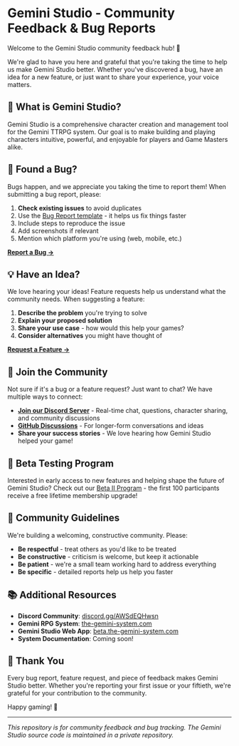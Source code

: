 # Gemini Studio - Community Feedback & Bug Reports

Welcome to the Gemini Studio community feedback hub! 👋

We're glad to have you here and grateful that you're taking the time to help us make Gemini Studio better. Whether you've discovered a bug, have an idea for a new feature, or just want to share your experience, your voice matters.

## 🎯 What is Gemini Studio?

Gemini Studio is a comprehensive character creation and management tool for the Gemini TTRPG system. Our goal is to make building and playing characters intuitive, powerful, and enjoyable for players and Game Masters alike.

## 🐛 Found a Bug?

Bugs happen, and we appreciate you taking the time to report them! When submitting a bug report, please:

1. **Check existing issues** to avoid duplicates
2. Use the [Bug Report template](.github/ISSUE_TEMPLATE/bug_report.md) - it helps us fix things faster
3. Include steps to reproduce the issue
4. Add screenshots if relevant
5. Mention which platform you're using (web, mobile, etc.)

[**Report a Bug →**](https://github.com/slackdaystudio/gemini-studio-feedback/issues/new?template=bug_report.md)

## 💡 Have an Idea?

We love hearing your ideas! Feature requests help us understand what the community needs. When suggesting a feature:

1. **Describe the problem** you're trying to solve
2. **Explain your proposed solution**
3. **Share your use case** - how would this help your games?
4. **Consider alternatives** you might have thought of

[**Request a Feature →**](https://github.com/slackdaystudio/gemini-studio-feedback/issues/new?template=feature_request.md)

## 💬 Join the Community

Not sure if it's a bug or a feature request? Just want to chat? We have multiple ways to connect:

- **[Join our Discord Server](https://discord.gg/AWSdEQHwsn)** - Real-time chat, questions, character sharing, and community discussions
- **[GitHub Discussions](https://github.com/slackdaystudio/gemini-studio-feedback/discussions)** - For longer-form conversations and ideas
- **Share your success stories** - We love hearing how Gemini Studio helped your game!

## 🌟 Beta Testing Program

Interested in early access to new features and helping shape the future of Gemini Studio? Check out our [Beta II Program](https://the-gemini-system.com/beta-ii/) - the first 100 participants receive a free lifetime membership upgrade!

## 🤝 Community Guidelines

We're building a welcoming, constructive community. Please:

- **Be respectful** - treat others as you'd like to be treated
- **Be constructive** - criticism is welcome, but keep it actionable
- **Be patient** - we're a small team working hard to address everything
- **Be specific** - detailed reports help us help you faster

## 📚 Additional Resources

- **Discord Community**: [discord.gg/AWSdEQHwsn](https://discord.gg/AWSdEQHwsn)
- **Gemini RPG System**: [the-gemini-system.com](https://the-gemini-system.com)
- **Gemini Studio Web App**: [beta.the-gemini-system.com](https://beta.the-gemini-system.com)
- **System Documentation**: Coming soon!

## 🙏 Thank You

Every bug report, feature request, and piece of feedback makes Gemini Studio better. Whether you're reporting your first issue or your fiftieth, we're grateful for your contribution to the community.

Happy gaming! 🎲

---

*This repository is for community feedback and bug tracking. The Gemini Studio source code is maintained in a private repository.*
